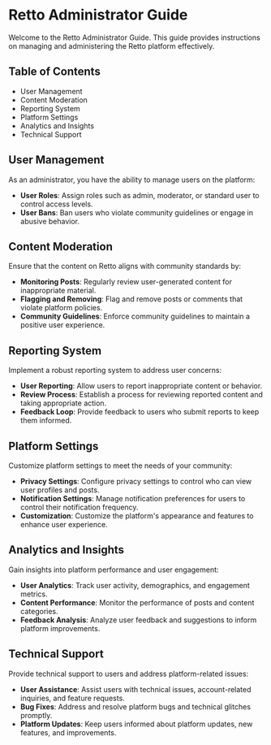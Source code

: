 # Retto Administrator Guide
Welcome to the Retto Administrator Guide. This guide provides instructions on managing and administering the Retto platform effectively.

## Table of Contents
- User Management
- Content Moderation
- Reporting System
- Platform Settings
- Analytics and Insights
- Technical Support

## User Management
As an administrator, you have the ability to manage users on the platform:

- **User Roles**: Assign roles such as admin, moderator, or standard user to control access levels.
- **User Bans**: Ban users who violate community guidelines or engage in abusive behavior.

## Content Moderation
Ensure that the content on Retto aligns with community standards by:

- **Monitoring Posts**: Regularly review user-generated content for inappropriate material.
- **Flagging and Removing**: Flag and remove posts or comments that violate platform policies.
- **Community Guidelines**: Enforce community guidelines to maintain a positive user experience.

## Reporting System
Implement a robust reporting system to address user concerns:

- **User Reporting**: Allow users to report inappropriate content or behavior.
- **Review Process**: Establish a process for reviewing reported content and taking appropriate action.
- **Feedback Loop**: Provide feedback to users who submit reports to keep them informed.

## Platform Settings
Customize platform settings to meet the needs of your community:

- **Privacy Settings**: Configure privacy settings to control who can view user profiles and posts.
- **Notification Settings**: Manage notification preferences for users to control their notification frequency.
- **Customization**: Customize the platform's appearance and features to enhance user experience.

## Analytics and Insights
Gain insights into platform performance and user engagement:

- **User Analytics**: Track user activity, demographics, and engagement metrics.
- **Content Performance**: Monitor the performance of posts and content categories.
- **Feedback Analysis**: Analyze user feedback and suggestions to inform platform improvements.

## Technical Support
Provide technical support to users and address platform-related issues:

- **User Assistance**: Assist users with technical issues, account-related inquiries, and feature requests.
- **Bug Fixes**: Address and resolve platform bugs and technical glitches promptly.
- **Platform Updates**: Keep users informed about platform updates, new features, and improvements.
